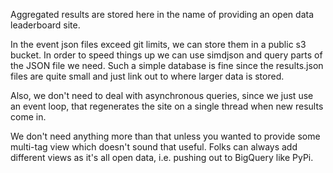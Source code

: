 Aggregated results are stored here in the name of providing an open data 
leaderboard site.

In the event json files exceed git limits, we can store them in a public s3
bucket. In order to speed things up we can use simdjson and query parts of 
the JSON file we need. Such a simple database is fine since the results.json
files are quite small and just link out to where larger data is stored.

Also, we don't need to deal with asynchronous queries, since we just use
an event loop, that regenerates the site on a single thread when new
results come in.

We don't need anything more than that unless you wanted to provide some
multi-tag view which doesn't sound that useful. Folks can always
add different views as it's all open data, i.e. pushing out to BigQuery
like PyPi.
